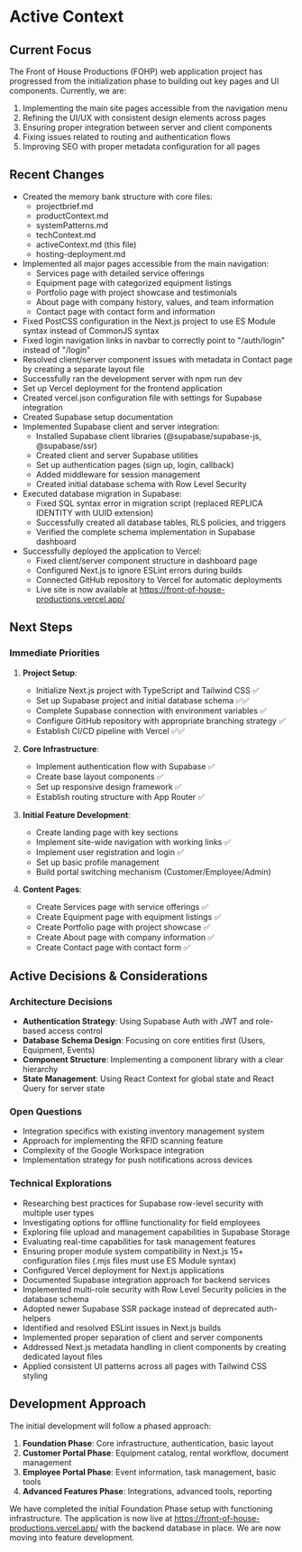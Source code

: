 # Active Context

## Current Focus

The Front of House Productions (FOHP) web application project has progressed from the initialization phase to building out key pages and UI components. Currently, we are:

1. Implementing the main site pages accessible from the navigation menu
2. Refining the UI/UX with consistent design elements across pages
3. Ensuring proper integration between server and client components
4. Fixing issues related to routing and authentication flows
5. Improving SEO with proper metadata configuration for all pages

## Recent Changes

- Created the memory bank structure with core files:
  - projectbrief.md
  - productContext.md
  - systemPatterns.md
  - techContext.md
  - activeContext.md (this file)
  - hosting-deployment.md
- Implemented all major pages accessible from the main navigation:
  - Services page with detailed service offerings
  - Equipment page with categorized equipment listings
  - Portfolio page with project showcase and testimonials
  - About page with company history, values, and team information
  - Contact page with contact form and information
- Fixed PostCSS configuration in the Next.js project to use ES Module syntax instead of CommonJS syntax
- Fixed login navigation links in navbar to correctly point to "/auth/login" instead of "/login"
- Resolved client/server component issues with metadata in Contact page by creating a separate layout file
- Successfully ran the development server with npm run dev
- Set up Vercel deployment for the frontend application
- Created vercel.json configuration file with settings for Supabase integration
- Created Supabase setup documentation
- Implemented Supabase client and server integration:
  - Installed Supabase client libraries (@supabase/supabase-js, @supabase/ssr)
  - Created client and server Supabase utilities
  - Set up authentication pages (sign up, login, callback)
  - Added middleware for session management
  - Created initial database schema with Row Level Security
- Executed database migration in Supabase:
  - Fixed SQL syntax error in migration script (replaced REPLICA IDENTITY with UUID extension)
  - Successfully created all database tables, RLS policies, and triggers
  - Verified the complete schema implementation in Supabase dashboard
- Successfully deployed the application to Vercel:
  - Fixed client/server component structure in dashboard page
  - Configured Next.js to ignore ESLint errors during builds
  - Connected GitHub repository to Vercel for automatic deployments
  - Live site is now available at https://front-of-house-productions.vercel.app/

## Next Steps

### Immediate Priorities

1. **Project Setup**:
   - Initialize Next.js project with TypeScript and Tailwind CSS ✅
   - Set up Supabase project and initial database schema ✅✅
   - Complete Supabase connection with environment variables ✅
   - Configure GitHub repository with appropriate branching strategy ✅
   - Establish CI/CD pipeline with Vercel ✅✅

2. **Core Infrastructure**:
   - Implement authentication flow with Supabase ✅
   - Create base layout components ✅
   - Set up responsive design framework ✅
   - Establish routing structure with App Router ✅

3. **Initial Feature Development**:
   - Create landing page with key sections
   - Implement site-wide navigation with working links ✅
   - Implement user registration and login ✅
   - Set up basic profile management
   - Build portal switching mechanism (Customer/Employee/Admin)

4. **Content Pages**:
   - Create Services page with service offerings ✅
   - Create Equipment page with equipment listings ✅
   - Create Portfolio page with project showcase ✅
   - Create About page with company information ✅
   - Create Contact page with contact form ✅

## Active Decisions & Considerations

### Architecture Decisions

- **Authentication Strategy**: Using Supabase Auth with JWT and role-based access control
- **Database Schema Design**: Focusing on core entities first (Users, Equipment, Events)
- **Component Structure**: Implementing a component library with a clear hierarchy
- **State Management**: Using React Context for global state and React Query for server state

### Open Questions

- Integration specifics with existing inventory management system
- Approach for implementing the RFID scanning feature
- Complexity of the Google Workspace integration
- Implementation strategy for push notifications across devices

### Technical Explorations

- Researching best practices for Supabase row-level security with multiple user types
- Investigating options for offline functionality for field employees
- Exploring file upload and management capabilities in Supabase Storage
- Evaluating real-time capabilities for task management features
- Ensuring proper module system compatibility in Next.js 15+ configuration files (.mjs files must use ES Module syntax)
- Configured Vercel deployment for Next.js applications
- Documented Supabase integration approach for backend services
- Implemented multi-role security with Row Level Security policies in the database schema
- Adopted newer Supabase SSR package instead of deprecated auth-helpers
- Identified and resolved ESLint issues in Next.js builds
- Implemented proper separation of client and server components
- Addressed Next.js metadata handling in client components by creating dedicated layout files
- Applied consistent UI patterns across all pages with Tailwind CSS styling

## Development Approach

The initial development will follow a phased approach:

1. **Foundation Phase**: Core infrastructure, authentication, basic layout
2. **Customer Portal Phase**: Equipment catalog, rental workflow, document management
3. **Employee Portal Phase**: Event information, task management, basic tools
4. **Advanced Features Phase**: Integrations, advanced tools, reporting

We have completed the initial Foundation Phase setup with functioning infrastructure. The application is now live at https://front-of-house-productions.vercel.app/ with the backend database in place. We are now moving into feature development.
